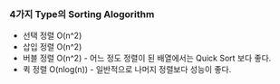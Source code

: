 
### 4가지 Type의 Sorting Alogorithm

- 선택 정렬 O(n^2)
- 삽입 정렬 O(n^2)
- 버블 정렬 O(n^2)     - 어느 정도 정렬이 된 배열에서는 Quick Sort 보다 좋다.
- 퀵 정렬   O(nlog(n)) - 일반적으로 나머지 정렬보다 성능이 좋다.

